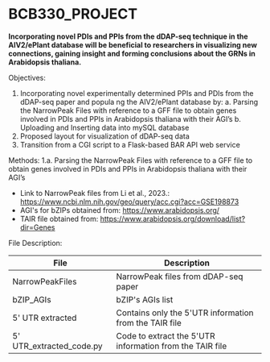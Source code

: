 # BCB330_PROJECT

**Incorporating novel PDIs and PPIs from the dDAP-seq technique in the AIV2/ePlant database will 
be beneficial to researchers in visualizing new connections, gaining insight and forming 
conclusions about the GRNs in Arabidopsis thaliana.**

Objectives: 
1.  Incorporating novel experimentally determined PPIs and PDIs from the dDAP-seq paper and 
popula ng the AIV2/ePlant database by: 
a. Parsing the NarrowPeak Files with reference to a GFF file to obtain genes involved in PDIs 
and PPIs in Arabidopsis thaliana with their AGI’s 
b. Uploading and Inserting data into mySQL database 
2. Proposed layout for visualization of dDAP-seq data 
3. Transition from a CGI script to a Flask-based BAR API web service

Methods: 
1.a. Parsing the NarrowPeak Files with reference to a GFF file to obtain genes involved in PDIs 
and PPIs in Arabidopsis thaliana with their AGI’s 

- Link to NarrowPeak files from Li et al., 2023.: https://www.ncbi.nlm.nih.gov/geo/query/acc.cgi?acc=GSE198873
- AGI's for bZIPs obtained from: https://www.arabidopsis.org/
- TAIR file obtained from: https://www.arabidopsis.org/download/list?dir=Genes

File	Description:

| File  | Description |
| ------------- | ------------- |
| NarrowPeakFiles  | NarrowPeak files from dDAP-seq paper|
| bZIP_AGIs  | bZIP's AGIs list|
| 5' UTR extracted | Contains only the 5'UTR information from the TAIR file |
| 5' UTR_extracted_code.py | Code to extract the 5'UTR information from the TAIR file |



